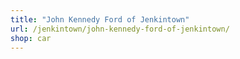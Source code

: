 ```yaml
---
title: "John Kennedy Ford of Jenkintown"
url: /jenkintown/john-kennedy-ford-of-jenkintown/
shop: car
---
```

